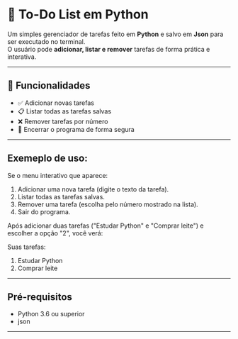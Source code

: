 # 📝 To-Do List em Python

Um simples gerenciador de tarefas feito em **Python** e salvo em **Json** para ser executado no terminal.  
O usuário pode **adicionar, listar e remover** tarefas de forma prática e interativa.

---

## 🚀 Funcionalidades
- ✅ Adicionar novas tarefas
- 📋 Listar todas as tarefas salvas
- ❌ Remover tarefas por número
- 🛑 Encerrar o programa de forma segura

---

## Exemeplo de uso:
Se o menu interativo que aparece:

1. Adicionar uma nova tarefa (digite o texto da tarefa).
2. Listar todas as tarefas salvas.
3. Remover uma tarefa (escolha pelo número mostrado na lista).
4. Sair do programa.

Após adicionar duas tarefas ("Estudar Python" e "Comprar leite") e escolher a opção "2", você verá:

Suas tarefas:
1. Estudar Python
2. Comprar leite

---

## Pré-requisitos

- Python 3.6 ou superior
- json

---
